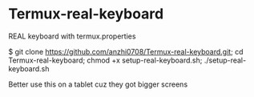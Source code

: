 # Termux-real-keyboard
REAL keyboard with termux.properties

$ git clone https://github.com/anzhi0708/Termux-real-keyboard.git; cd Termux-real-keyboard; chmod +x setup-real-keyboard.sh; ./setup-real-keyboard.sh

Better use this on a tablet cuz they got bigger screens

